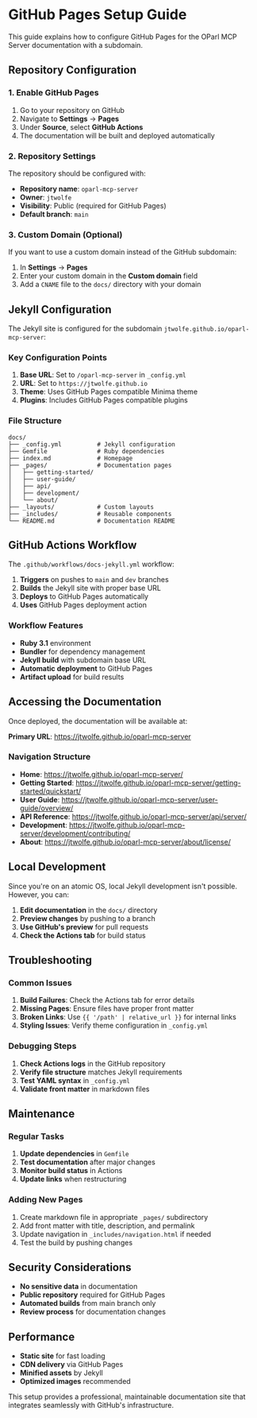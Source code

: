 # GitHub Pages Setup Guide

This guide explains how to configure GitHub Pages for the OParl MCP Server documentation with a subdomain.

## Repository Configuration

### 1. Enable GitHub Pages

1. Go to your repository on GitHub
2. Navigate to **Settings** → **Pages**
3. Under **Source**, select **GitHub Actions**
4. The documentation will be built and deployed automatically

### 2. Repository Settings

The repository should be configured with:

- **Repository name**: `oparl-mcp-server`
- **Owner**: `jtwolfe`
- **Visibility**: Public (required for GitHub Pages)
- **Default branch**: `main`

### 3. Custom Domain (Optional)

If you want to use a custom domain instead of the GitHub subdomain:

1. In **Settings** → **Pages**
2. Enter your custom domain in the **Custom domain** field
3. Add a `CNAME` file to the `docs/` directory with your domain

## Jekyll Configuration

The Jekyll site is configured for the subdomain `jtwolfe.github.io/oparl-mcp-server`:

### Key Configuration Points

1. **Base URL**: Set to `/oparl-mcp-server` in `_config.yml`
2. **URL**: Set to `https://jtwolfe.github.io`
3. **Theme**: Uses GitHub Pages compatible Minima theme
4. **Plugins**: Includes GitHub Pages compatible plugins

### File Structure

```
docs/
├── _config.yml          # Jekyll configuration
├── Gemfile              # Ruby dependencies
├── index.md             # Homepage
├── _pages/              # Documentation pages
│   ├── getting-started/
│   ├── user-guide/
│   ├── api/
│   ├── development/
│   └── about/
├── _layouts/            # Custom layouts
├── _includes/           # Reusable components
└── README.md            # Documentation README
```

## GitHub Actions Workflow

The `.github/workflows/docs-jekyll.yml` workflow:

1. **Triggers** on pushes to `main` and `dev` branches
2. **Builds** the Jekyll site with proper base URL
3. **Deploys** to GitHub Pages automatically
4. **Uses** GitHub Pages deployment action

### Workflow Features

- **Ruby 3.1** environment
- **Bundler** for dependency management
- **Jekyll build** with subdomain base URL
- **Automatic deployment** to GitHub Pages
- **Artifact upload** for build results

## Accessing the Documentation

Once deployed, the documentation will be available at:

**Primary URL**: https://jtwolfe.github.io/oparl-mcp-server

### Navigation Structure

- **Home**: https://jtwolfe.github.io/oparl-mcp-server/
- **Getting Started**: https://jtwolfe.github.io/oparl-mcp-server/getting-started/quickstart/
- **User Guide**: https://jtwolfe.github.io/oparl-mcp-server/user-guide/overview/
- **API Reference**: https://jtwolfe.github.io/oparl-mcp-server/api/server/
- **Development**: https://jtwolfe.github.io/oparl-mcp-server/development/contributing/
- **About**: https://jtwolfe.github.io/oparl-mcp-server/about/license/

## Local Development

Since you're on an atomic OS, local Jekyll development isn't possible. However, you can:

1. **Edit documentation** in the `docs/` directory
2. **Preview changes** by pushing to a branch
3. **Use GitHub's preview** for pull requests
4. **Check the Actions tab** for build status

## Troubleshooting

### Common Issues

1. **Build Failures**: Check the Actions tab for error details
2. **Missing Pages**: Ensure files have proper front matter
3. **Broken Links**: Use `{{ '/path' | relative_url }}` for internal links
4. **Styling Issues**: Verify theme configuration in `_config.yml`

### Debugging Steps

1. **Check Actions logs** in the GitHub repository
2. **Verify file structure** matches Jekyll requirements
3. **Test YAML syntax** in `_config.yml`
4. **Validate front matter** in markdown files

## Maintenance

### Regular Tasks

1. **Update dependencies** in `Gemfile`
2. **Test documentation** after major changes
3. **Monitor build status** in Actions
4. **Update links** when restructuring

### Adding New Pages

1. Create markdown file in appropriate `_pages/` subdirectory
2. Add front matter with title, description, and permalink
3. Update navigation in `_includes/navigation.html` if needed
4. Test the build by pushing changes

## Security Considerations

- **No sensitive data** in documentation
- **Public repository** required for GitHub Pages
- **Automated builds** from main branch only
- **Review process** for documentation changes

## Performance

- **Static site** for fast loading
- **CDN delivery** via GitHub Pages
- **Minified assets** by Jekyll
- **Optimized images** recommended

This setup provides a professional, maintainable documentation site that integrates seamlessly with GitHub's infrastructure.
